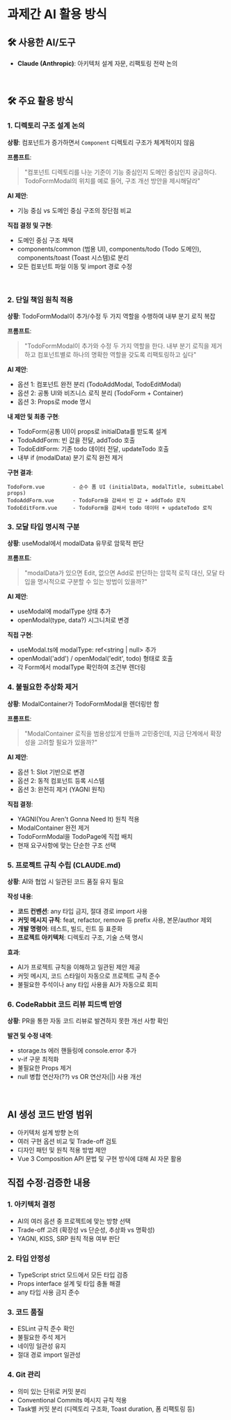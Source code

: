 # 과제간 AI 활용 방식

## 🛠️ 사용한 AI/도구

- **Claude (Anthropic)**: 아키텍처 설계 자문, 리팩토링 전략 논의

<br />

## 🛠️ 주요 활용 방식

### 1. 디렉토리 구조 설계 논의

**상황**: 컴포넌트가 증가하면서 `Component` 디렉토리 구조가 체계적이지 않음

**프롬프트**:

> "컴포넌트 디렉토리를 나눈 기준이 기능 중심인지 도메인 중심인지 궁금하다. TodoFormModal의 위치를 예로 들어, 구조 개선 방안을 제시해달라"

**AI 제안**:

- 기능 중심 vs 도메인 중심 구조의 장단점 비교

**직접 결정 및 구현**:

- 도메인 중심 구조 채택
- components/common (범용 UI), components/todo (Todo 도메인), components/toast (Toast 시스템)로 분리
- 모든 컴포넌트 파일 이동 및 import 경로 수정

<br />

### 2. 단일 책임 원칙 적용

**상황**: TodoFormModal이 추가/수정 두 가지 역할을 수행하여 내부 분기 로직 복잡

**프롬프트**:

> "TodoFormModal이 추가와 수정 두 가지 역할을 한다. 내부 분기 로직을 제거하고 컴포넌트별로 하나의 명확한 역할을 갖도록 리팩토링하고 싶다"

**AI 제안**:

- 옵션 1: 컴포넌트 완전 분리 (TodoAddModal, TodoEditModal)
- 옵션 2: 공통 UI와 비즈니스 로직 분리 (TodoForm + Container)
- 옵션 3: Props로 mode 명시

**내 제안 및 최종 구현**:

- TodoForm(공통 UI)이 props로 initialData를 받도록 설계
- TodoAddForm: 빈 값을 전달, addTodo 호출
- TodoEditForm: 기존 todo 데이터 전달, updateTodo 호출
- 내부 if (modalData) 분기 로직 완전 제거

**구현 결과**:

```
TodoForm.vue         - 순수 폼 UI (initialData, modalTitle, submitLabel props)
TodoAddForm.vue      - TodoForm을 감싸서 빈 값 + addTodo 로직
TodoEditForm.vue     - TodoForm을 감싸서 todo 데이터 + updateTodo 로직
```

### 3. 모달 타입 명시적 구분

**상황**: useModal에서 modalData 유무로 암묵적 판단

**프롬프트**:

> "modalData가 있으면 Edit, 없으면 Add로 판단하는 암묵적 로직 대신, 모달 타입을 명시적으로 구분할 수 있는 방법이 있을까?"

**AI 제안**:

- useModal에 modalType 상태 추가
- openModal(type, data?) 시그니처로 변경

**직접 구현**:

- useModal.ts에 modalType: ref<string | null> 추가
- openModal('add') / openModal('edit', todo) 형태로 호출
- 각 Form에서 modalType 확인하여 조건부 렌더링

### 4. 불필요한 추상화 제거

**상황**: ModalContainer가 TodoFormModal을 렌더링만 함

**프롬프트**:

> "ModalContainer 로직을 범용성있게 만들까 고민중인데, 지금 단계에서 확장성을 고려할 필요가 있을까?"

**AI 제안**:

- 옵션 1: Slot 기반으로 변경
- 옵션 2: 동적 컴포넌트 등록 시스템
- 옵션 3: 완전히 제거 (YAGNI 원칙)

**직접 결정**:

- YAGNI(You Aren't Gonna Need It) 원칙 적용
- ModalContainer 완전 제거
- TodoFormModal을 TodoPage에 직접 배치
- 현재 요구사항에 맞는 단순한 구조 선택

### 5. 프로젝트 규칙 수립 (CLAUDE.md)

**상황**: AI와 협업 시 일관된 코드 품질 유지 필요

**작성 내용**:

- **코드 컨벤션**: any 타입 금지, 절대 경로 import 사용
- **커밋 메시지 규칙**: feat, refactor, remove 등 prefix 사용, 본문/author 제외
- **개발 명령어**: 테스트, 빌드, 린트 등 표준화
- **프로젝트 아키텍처**: 디렉토리 구조, 기술 스택 명시

**효과**:

- AI가 프로젝트 규칙을 이해하고 일관된 제안 제공
- 커밋 메시지, 코드 스타일이 자동으로 프로젝트 규칙 준수
- 불필요한 주석이나 any 타입 사용을 AI가 자동으로 회피

### 6. CodeRabbit 코드 리뷰 피드백 반영

**상황**: PR을 통한 자동 코드 리뷰로 발견하지 못한 개선 사항 확인

**발견 및 수정 내역**:

- storage.ts 에러 핸들링에 console.error 추가
- v-if 구문 최적화
- 불필요한 Props 제거
- null 병합 연산자(??) vs OR 연산자(||) 사용 개선

<br />

## AI 생성 코드 반영 범위

- 아키텍처 설계 방향 논의
- 여러 구현 옵션 비교 및 Trade-off 검토
- 디자인 패턴 및 원칙 적용 방법 제안
- Vue 3 Composition API 문법 및 구현 방식에 대해 AI 자문 활용

## 직접 수정·검증한 내용

### 1. 아키텍처 결정

- AI의 여러 옵션 중 프로젝트에 맞는 방향 선택
- Trade-off 고려 (확장성 vs 단순성, 추상화 vs 명확성)
- YAGNI, KISS, SRP 원칙 적용 여부 판단

### 2. 타입 안정성

- TypeScript strict 모드에서 모든 타입 검증
- Props interface 설계 및 타입 충돌 해결
- any 타입 사용 금지 준수

### 3. 코드 품질

- ESLint 규칙 준수 확인
- 불필요한 주석 제거
- 네이밍 일관성 유지
- 절대 경로 import 일관성

### 4. Git 관리

- 의미 있는 단위로 커밋 분리
- Conventional Commits 메시지 규칙 적용
- Task별 커밋 분리 (디렉토리 구조화, Toast duration, 폼 리팩토링 등)
